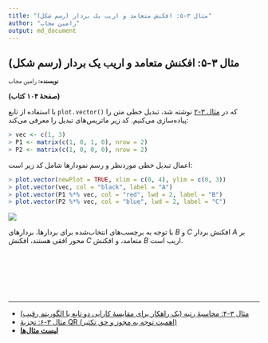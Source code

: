 ```yaml
---
title: "مثال ۳-۵: افکنش متعامد و اریب یک بردار (رسم شکل)"
author: "رامین مجاب"
output: md_document
---
```

##  مثال ۳-۵: افکنش متعامد و اریب یک بردار (رسم شکل)
<p style='font-size: 0.8em;'><b>نویسنده:</b> <span>رامین مجاب</span></p>

**(صفحهٔ ۱۰۴ کتاب)**

با استفاده از تابع `plot.vector()` که در [مثال ۳-۲](matrix_book_fa_example3.2) نوشته شد، تبدیل خطی متن را پیاده‌سازی می‌کنیم. کد زیر ماتریس‌های تبدیل را معرفی می‌کند:

``` r
> vec <- c(1, 3)
> P1 <- matrix(c(1, 0, 1, 0), nrow = 2)
> P2 <- matrix(c(1, 0, 0, 0), nrow = 2)
```
اعمال تبدیل خطی موردنظر و رسم نمودارها شامل کد زیر است:


``` r
> plot.vector(newPlot = TRUE, xlim = c(0, 4), ylim = c(0, 3))
> plot.vector(vec, col = "black", label = "A")
> plot.vector(P1 %*% vec, col = "red", lwd = 2, label = "B")
> plot.vector(P2 %*% vec, col = "blue", lwd = 2, label = "C")
```

<img src="/rstatistics63/assets/images/matrix_book_fa/fig_projection_ortho-1.svg" style="display: block; margin: auto;" />

با توجه به برچسب‌های انتخاب‌شده برای بردارها، بردارهای $B$ و $C$ افکنش بردار $A$ بر محور افقی هستند، افکنش $C$ متعامد، و افکنش $B$ اریب است.



<p style='margin-bottom:3cm;'></p><hr/>

- [مثال ۳-۴: محاسبهٔ رتبه (یک راهکار برای مقایسهٔ کارایی دو تابع یا الگوریتم رقیب)](matrix_book_fa_example3.4.html)
- [مثال ۳-۶: تجزیهٔ QR (اهمیت توجه به مجوز و حق تکثیر)](matrix_book_fa_example3.6.html)
- [<b>لیست مثال‌ها</b>](matrix_book_fa.html)
